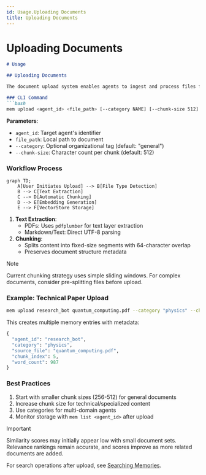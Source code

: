 ```yaml
---
id: Usage.Uploading Documents
title: Uploading Documents
---
```

# Uploading Documents
```markdown
# Usage

## Uploading Documents

The document upload system enables agents to ingest and process files for long-term semantic memory. Supported formats include PDF, Markdown, and plain text files.

### CLI Command
```bash
mem upload <agent_id> <file_path> [--category NAME] [--chunk-size 512]
```

**Parameters**:
- `agent_id`: Target agent's identifier
- `file_path`: Local path to document
- `--category`: Optional organizational tag (default: "general")
- `--chunk-size`: Character count per chunk (default: 512)

### Workflow Process
```mermaid
graph TD;
    A[User Initiates Upload] --> B[File Type Detection]
    B --> C[Text Extraction]
    C --> D[Automatic Chunking]
    D --> E[Embedding Generation]
    E --> F[VectorStore Storage]
```

1. **Text Extraction**:
   - PDFs: Uses `pdfplumber` for text layer extraction
   - Markdown/Text: Direct UTF-8 parsing
2. **Chunking**:
   - Splits content into fixed-size segments with 64-character overlap
   - Preserves document structure metadata

> [!NOTE]
> Current chunking strategy uses simple sliding windows. For complex documents, consider pre-splitting files before upload.

### Example: Technical Paper Upload
```bash
mem upload research_bot quantum_computing.pdf --category "physics" --chunk-size 1024
```

This creates multiple memory entries with metadata:
```python
{
  "agent_id": "research_bot",
  "category": "physics",
  "source_file": "quantum_computing.pdf",
  "chunk_index": 5,
  "word_count": 987
}
```

### Best Practices
1. Start with smaller chunk sizes (256-512) for general documents
2. Increase chunk size for technical/specialized content
3. Use categories for multi-domain agents
4. Monitor storage with `mem list <agent_id>` after upload

> [!IMPORTANT]
> Similarity scores may initially appear low with small document sets. Relevance rankings remain accurate, and scores improve as more related documents are added.

For search operations after upload, see [Searching Memories](#searching-memories).
```
